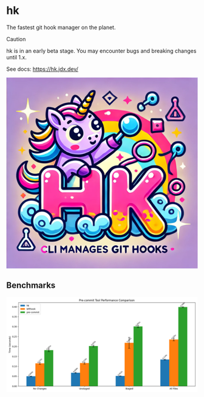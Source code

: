 # hk

The fastest git hook manager on the planet.

> [!CAUTION]
> hk is in an early beta stage. You may encounter bugs and breaking changes until 1.x.

See docs: https://hk.jdx.dev/

![hk](/docs/public/logo.png)

## Benchmarks

![benchmarks](/docs/public/benchmark.png)

